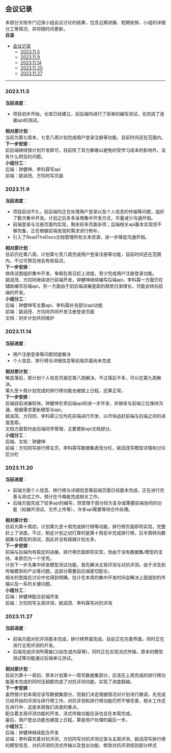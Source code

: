## 会议记录  
本部分文档专门记录小组会议讨论的结果，包含近期进展、短期安排、小组的详细分工等情况，并将随时间更新。  
**目录**  
- [会议记录](#会议记录)
  - [2023.11.5](#2023115)
  - [2023.11.9](#2023119)
  - [2023.11.14](#20231114)
  - [2023.11.20](#20231120)
  - [2023.11.27](#20231127)

***
### 2023.11.5  
**当前进度**：  
* 项目初步开始，仓库已经建立，前后端均进行了简单的编写测试，也完成了连接api的测试。  

**相对原计划**：  
当前为第七周末，七至八周计划完成用户登录注册等功能，目前时间还在范围内。  
**下一步安排**：  
前后端继续按计划开发即可，目前除了双方都难以避免的受学习成本的影响外，没有什么明显的问题。  
**小组分工**：  
后端：钟健坤、李科霖写api  
前端：姚润茂、方钧同写页面  
### 2023.11.9  
**当前进度**：  
* 项目启动不久，前后端均正在处理用户登录以及个人信息的传输等问题，组织了数次集中开发。计划之后多多采用集中开发方式，尽量减少沟通开销。  
* 前端登录与注册页面均实现，剩余较多页面杂项；后端相关api基本实现但不够完备，正在根据前端发现的需求进行修补。  
* 引入了ReadTheDocs文档管理所有文本资源，进一步降低沟通开销。  

**相对原计划**：  
目前仍在第八周，计划第七至八周完成用户登录注册等功能，目前时间还在范围内，不过可预见地会有些延迟。  
**下一步安排**：  
继续试图组织集中开发，争取在周日赶上进度，至少完成用户注册登录功能。  
姚润茂、方钧同继续进行前端开发，钟健坤继续编写后端api，李科霖一方面仍在辅助编写后端api，另一方面由于前后端进展差距的趋势日渐增长，可能会转向前端的开发。  
**小组分工**：  
后端：钟健坤写主要api、李科霖补充部分api功能  
前端：姚润茂、方钧同共同开发注册登录页面  
文档：初步计划共同维护  
### 2023.11.14  
**当前进度**：  
* 用户注册登录等问题彻底解决  
* 个人信息、排行榜与详细信息等前端页面尚未完成  

**相对原计划**：  
略显落后，原计划个人信息页面在第八周解决，不过落后不多，可以在第九周解决。  
第九至十周计划完成的排行榜功能也被提上日程，还算正常。  
**下一步安排**：  
后端目前进展较快，钟健坤负责后端api的进一步开发，并继续与前端三位保持沟通，根据需求更新模型与api。  
姚润茂、方钧同、李科霖三位均在前端进行开发，以尽快追赶前端与后端之间的进度差距。  
文档方面暂时由后端同学管理，主要更新api文档部分。  
**小组分工**：  
后端、文档：钟健坤  
前端：方钧同写排行榜主页，李科霖写数据集表现分栏，姚润茂写模型详情和讨论区分栏  
### 2023.11.20  
**当前进度**：  
* 前端方面个人信息、排行榜与详细信息等前端页面已经基本完成，正在进行完善与测试工作，预计在今晚能完成相关工作。  
* 后端方面完成了较多api的编写，但受限于部分较为复杂或需要前端协同的功能（如展开测试、文件上传等），许多api需要等待合作处理。  

**相对原计划**：  
目前为第十周初，计划第九至十周完成排行榜等功能，排行榜页面即将实现，完整赶上了进度。不过，制定计划之初打算的是第十周前半完成排行榜，后半周转向数据集与模型的测试，因此并没有超越计划太多。  
**下一步安排**：  
前端与后端均有稳定的进展，排行榜页面即将实现，但由于没有数据集/模型的支持，本质仍为一个空壳。  
计划下一步先集中研发模型测试功能，首先解决主观评测与对抗评测。由于涉及到传输模型的产出等问题，这部分需要前后端密切配合。  
相关的思路在讨论中也得到明确，估计在本周的集中开发时间会解决上面提到的传输以及一系列关键问题。  
**小组分工**：  
后端：钟健坤配合前端开发  
前端：方钧同写主观评测，姚润茂、李科霖写对抗评测  
### 2023.11.27  
**当前进度**：  
* 前端方面对抗评测基本完成，排行榜界面完成，目前正在完善界面，同时正在进行主观评测的开发。    
* 后端完成评测所需接口(如生成内容等)，同时正在实现流式传输，原本的模型测试等功能通过后端单元测试。  

**相对原计划**：  
目前为第十一周初，原本计划第十一周写数据集部分，应该在上周完成的排行榜功能基本完成的同时还超额完成了对抗评测功能，实现了进度超越。  
**下一步安排**：  
虽然按计划本周应该写数据集部分，但我们决定根据情况对计划进行微调，先完成已经开始的评测与排行榜工作。对抗评测和排行榜功能仍然不够完善，相关工作还在进行中，这是本周我们进度的重点。   
配合着主观评测功能的开发，流式传输功能应该也会在本周完成。  
最后，用户登出功能也被提上日程，算是用户处理的最后一步。  
**小组分工**：  
后端：钟健坤继续配合开发  
前端：李科霖完善对抗评测，方钧同写对抗评测记录与主观评测，姚润茂写排行榜的模型信息、对抗评测的流式传输以及登出功能、修改对抗评测规则部分样式  